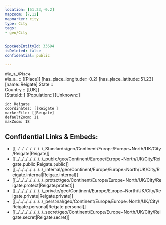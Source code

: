 ```yaml
---
location: [51.23,-0.2] 
mapzoom: [7,12] 
mapmarker: city 
type: City
tags:
- geo/City


SpocWebEntityId: 33694
isDeleted: false
confidential: public

---
```

#is_a_/Place  
#is_a_ :: [[Place]] 
[has_place_longitude::-0.2] 
[has_place_latitude::51.23] 
[name::Reigate] 
State ::  
Country :: [[UK]]  
[StateId::] 
[Population::] 
[Unknown::] 


```leaflet
id: Reigate
coordinates: [[Reigate]] 
markerFile: [[Reigate]] 
defaultZoom: 11 
maxZoom: 18
```


## Confidential Links & Embeds: 
- [[../../../../../../../_Standards/geo/Continent/Europe/Europe~North/UK/City/Reigate|Reigate]] 
- [[../../../../../../../_public/geo/Continent/Europe/Europe~North/UK/City/Reigate.public|Reigate.public]] 
- [[../../../../../../../_internal/geo/Continent/Europe/Europe~North/UK/City/Reigate.internal|Reigate.internal]] 
- [[../../../../../../../_protect/geo/Continent/Europe/Europe~North/UK/City/Reigate.protect|Reigate.protect]] 
- [[../../../../../../../_private/geo/Continent/Europe/Europe~North/UK/City/Reigate.private|Reigate.private]] 
- [[../../../../../../../_personal/geo/Continent/Europe/Europe~North/UK/City/Reigate.personal|Reigate.personal]] 
- [[../../../../../../../_secret/geo/Continent/Europe/Europe~North/UK/City/Reigate.secret|Reigate.secret]] 
